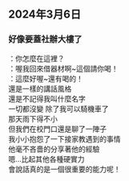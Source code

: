 ## 2024年3月6日
### 好像要蓋社辦大樓了

：你怎麼在這裡？  
：喔我回來借器材啊~這個請你喝！  
：這麼好喔~還有喝的！  
還是一樣的講話風格  
還是不記得我叫什麼名字  
一切都沒變 除了我可以騎機車了  
那天雨下得不小  
但我們在校門口還是聊了一陣子  
我小小抱怨了一下接家教遇到的事情  
他毫不吝嗇的分享著他的經驗  
嗯…比起其他各種硬實力  
會說話真的是一個很重要的能力呢！  
